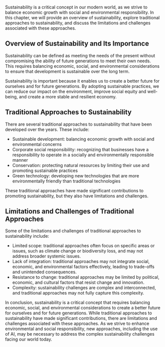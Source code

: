 
Sustainability is a critical concept in our modern world, as we strive to balance economic growth with social and environmental responsibility. In this chapter, we will provide an overview of sustainability, explore traditional approaches to sustainability, and discuss the limitations and challenges associated with these approaches.

Overview of Sustainability and Its Importance
---------------------------------------------

Sustainability can be defined as meeting the needs of the present without compromising the ability of future generations to meet their own needs. This requires balancing economic, social, and environmental considerations to ensure that development is sustainable over the long term.

Sustainability is important because it enables us to create a better future for ourselves and for future generations. By adopting sustainable practices, we can reduce our impact on the environment, improve social equity and well-being, and create a more stable and resilient economy.

Traditional Approaches to Sustainability
----------------------------------------

There are several traditional approaches to sustainability that have been developed over the years. These include:

* Sustainable development: balancing economic growth with social and environmental concerns
* Corporate social responsibility: recognizing that businesses have a responsibility to operate in a socially and environmentally responsible manner
* Conservation: protecting natural resources by limiting their use and promoting sustainable practices
* Green technology: developing new technologies that are more environmentally friendly than traditional technologies

These traditional approaches have made significant contributions to promoting sustainability, but they also have limitations and challenges.

Limitations and Challenges of Traditional Approaches
----------------------------------------------------

Some of the limitations and challenges of traditional approaches to sustainability include:

* Limited scope: traditional approaches often focus on specific areas or issues, such as climate change or biodiversity loss, and may not address broader systemic issues.
* Lack of integration: traditional approaches may not integrate social, economic, and environmental factors effectively, leading to trade-offs and unintended consequences.
* Resistance to change: traditional approaches may be limited by political, economic, and cultural factors that resist change and innovation.
* Complexity: sustainability challenges are complex and interconnected, and traditional approaches may not fully capture this complexity.

In conclusion, sustainability is a critical concept that requires balancing economic, social, and environmental considerations to create a better future for ourselves and for future generations. While traditional approaches to sustainability have made significant contributions, there are limitations and challenges associated with these approaches. As we strive to enhance environmental and social responsibility, new approaches, including the use of AI, may be necessary to address the complex sustainability challenges facing our world today.

